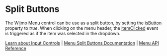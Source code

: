 Split Buttons
=============

The Wijmo [Menu](https://www.grapecity.com/wijmo/api/classes/wijmo_input.menu.html) control can be use as a split button, by setting the [isButton](https://www.grapecity.com/wijmo/api/classes/wijmo_input.menu.html#isbutton) property to *true*. When clicking on the menu header, the [itemClicked](https://www.grapecity.com/wijmo/api/classes/wijmo_input.menu.html#itemclicked) event is triggered as if the item was selected in the dropdown.

[Learn about Input Controls](https://www.grapecity.com/wijmo/input-controls-javascript) | [Menu Split Buttons Documentation](https://www.grapecity.com/wijmo/docs/Topics/Input/Menu/Menu-SplitButtons) | [Menu API Reference](https://www.grapecity.com/wijmo/api/classes/wijmo_input.menu.html)
